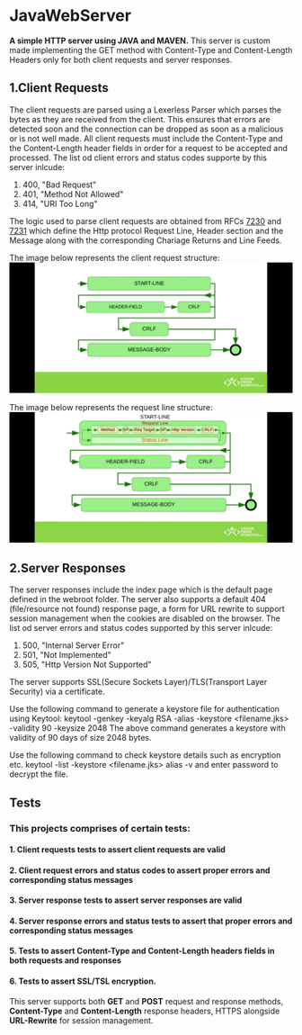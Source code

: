# JavaWebServer
**A simple HTTP server using JAVA and MAVEN.**
This server is custom made implementing the GET method with Content-Type and Content-Length Headers only for both client requests and server responses.

## 1.Client Requests
The client requests are parsed using a Lexerless Parser which parses the bytes as they are received from the client. 
This ensures that errors are detected soon and the connection can be dropped as soon as a malicious or is not well made.
All client requests must include the Content-Type and the Content-Length header fields in order for a request to be accepted and processed.
The list od client errors and status codes supporte by this server inlcude:
1. 400, "Bad Request"
2. 401, "Method Not Allowed"
3. 414, "URI Too Long"

The logic used to parse client requests are obtained from RFCs [7230](https://datatracker.ietf.org/doc/html/rfc7230) and [7231](https://datatracker.ietf.org/doc/html/rfc7231) which define the Http protocol Request Line, Header section and the Message along with the corresponding Chariage Returns and Line Feeds.

The image below represents the client request structure:
![Client Request](https://github.com/Dennis7456/JavaWebServer/blob/main/Img1.jpeg)

The image below represents the request line structure:
![Request Line](https://github.com/Dennis7456/JavaWebServer/blob/main/Img2.jpeg)

## 2.Server Responses
The server responses include the index page which is the default page defined in the webroot folder. The server also supports a default 404 (file/resource not found)
response page, a form for URL rewrite to support session management when the cookies are disabled on the browser.
The list od server errors and status codes supported by this server inlcude:
1. 500, "Internal Server Error"
2. 501, "Not Implemented"
3. 505, "Http Version Not Supported"

The server supports SSL(Secure Sockets Layer)/TLS(Transport Layer Security) via a certificate.

Use the following command to generate a keystore file for authentication using Keytool:
keytool -genkey -keyalg RSA -alias <alias> -keystore <filename.jks> -validity 90 -keysize 2048
The above command generates a keystore with validity of 90 days of size 2048 bytes.

Use the following command to check keystore details such as encryption etc.
keytool -list -keystore <filename.jks> alias <aliasprovided> -v
and enter password to decrypt the file.

## Tests
### This projects comprises of certain tests: 
#### 1. Client requests tests to assert client requests are valid
#### 2. Client request errors and status codes to assert proper errors and corresponding status messages
#### 3. Server response tests to assert server responses are valid
#### 4. Server response errors and status tests to assert that proper errors and corresponding status messages
#### 5. Tests to assert Content-Type and Content-Length headers fields in both requests and responses
#### 6. Tests to assert SSL/TSL encryption.


This server supports both **GET** and **POST** request and response methods, **Content-Type** and **Content-Length** response headers, HTTPS alongside **URL-Rewrite** for session management.




